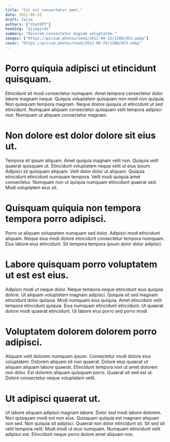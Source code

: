 ```yaml
---
title: "Sit sit consectetur amet."
date: 2012-09-25
draft: false 
authors: ["ChatGPT"]
heading: "újságírás"
summary: "Dolorem consectetur magnam voluptatem."
images: ["https://picsum.photos/seed/2012-09-25/1280/853.webp"]
cover: "https://picsum.photos/seed/2012-09-25/1280/853.webp"
---
```

# Porro quiquia adipisci ut etincidunt quisquam.        
Etincidunt sit modi consectetur numquam. Amet tempora consectetur dolor labore magnam neque. Quiquia voluptatem quisquam non modi non quiquia. Non quisquam tempora magnam. Neque dolore quiquia ut etincidunt ut sed etincidunt. Numquam aliquam consectetur quisquam velit tempora adipisci non. Numquam ut aliquam consectetur magnam.

# Non dolore est dolor dolore sit eius ut.        
Tempora sit ipsum aliquam. Amet quiquia magnam velit non. Quiquia velit quaerat quisquam ut. Etincidunt voluptatem neque velit ut eius ipsum. Adipisci sit quisquam aliquam. Velit dolor dolor ut aliquam. Quiquia etincidunt etincidunt numquam tempora. Velit modi quiquia amet consectetur. Numquam non ut quiquia numquam etincidunt quaerat sed. Modi voluptatem eius sit.

# Quisquam quiquia non tempora tempora porro adipisci.        
Porro ut aliquam voluptatem numquam sed dolor. Adipisci modi etincidunt aliquam. Neque eius modi dolore etincidunt consectetur tempora numquam. Eius labore eius etincidunt. Sit tempora tempora ipsum dolor dolor adipisci.

# Labore quisquam porro voluptatem ut est est eius.        
Adipisci modi ut neque dolor. Neque tempora neque etincidunt eius quiquia dolore. Ut aliquam voluptatem magnam adipisci. Quiquia sit sed magnam etincidunt dolor quiquia. Modi numquam eius quiquia. Amet etincidunt velit tempora etincidunt quiquia. Eius numquam etincidunt etincidunt. Ut quaerat dolore modi quaerat etincidunt. Ut labore eius porro sed porro modi.

# Voluptatem dolorem dolorem porro adipisci.        
Aliquam velit dolorem numquam ipsum. Consectetur modi dolore eius voluptatem. Dolorem aliquam sit non quaerat. Dolore eius quaerat ut aliquam aliquam labore quaerat. Etincidunt tempora non ut amet dolorem non dolor. Est dolorem aliquam quisquam porro. Quaerat sit sed est ut. Dolore consectetur neque voluptatem velit.

# Ut adipisci quaerat ut.        
Ut labore aliquam adipisci magnam labore. Dolor sed modi labore dolorem. Non quisquam modi est non eius. Quisquam quiquia est magnam aliquam non sed. Non quiquia sit adipisci. Quaerat non dolor etincidunt sit. Sit sed sit velit tempora velit. Modi modi ut eius numquam. Numquam etincidunt velit adipisci est. Etincidunt neque porro dolore amet aliquam non.


